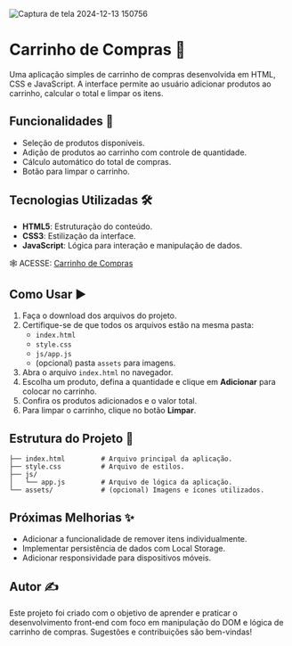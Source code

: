 ![Captura de tela 2024-12-13 150756](https://github.com/user-attachments/assets/007e2179-fe31-4509-82ef-3f83b69222b3)

# Carrinho de Compras 🛒

Uma aplicação simples de carrinho de compras desenvolvida em HTML, CSS e JavaScript. A interface permite ao usuário adicionar produtos ao carrinho, calcular o total e limpar os itens.

## Funcionalidades 🚀
- Seleção de produtos disponíveis.
- Adição de produtos ao carrinho com controle de quantidade.
- Cálculo automático do total de compras.
- Botão para limpar o carrinho.

## Tecnologias Utilizadas 🛠️
- **HTML5**: Estruturação do conteúdo.
- **CSS3**: Estilização da interface.
- **JavaScript**: Lógica para interação e manipulação de dados.

🕸️ ACESSE: 
[Carrinho de Compras](https://cerqueiracesar.github.io/carrinho-compras/)

## Como Usar ▶️
1. Faça o download dos arquivos do projeto.
2. Certifique-se de que todos os arquivos estão na mesma pasta:
   - `index.html`
   - `style.css`
   - `js/app.js`
   - (opcional) pasta `assets` para imagens.
3. Abra o arquivo `index.html` no navegador.
4. Escolha um produto, defina a quantidade e clique em **Adicionar** para colocar no carrinho.
5. Confira os produtos adicionados e o valor total.
6. Para limpar o carrinho, clique no botão **Limpar**.

## Estrutura do Projeto 📂
```
├── index.html         # Arquivo principal da aplicação.
├── style.css          # Arquivo de estilos.
├── js/
│   └── app.js         # Arquivo de lógica da aplicação.
└── assets/            # (opcional) Imagens e ícones utilizados.
```

## Próximas Melhorias ✨
- Adicionar a funcionalidade de remover itens individualmente.
- Implementar persistência de dados com Local Storage.
- Adicionar responsividade para dispositivos móveis.

## Autor ✍️
Este projeto foi criado com o objetivo de aprender e praticar o desenvolvimento front-end com foco em manipulação do DOM e lógica de carrinho de compras. Sugestões e contribuições são bem-vindas!
